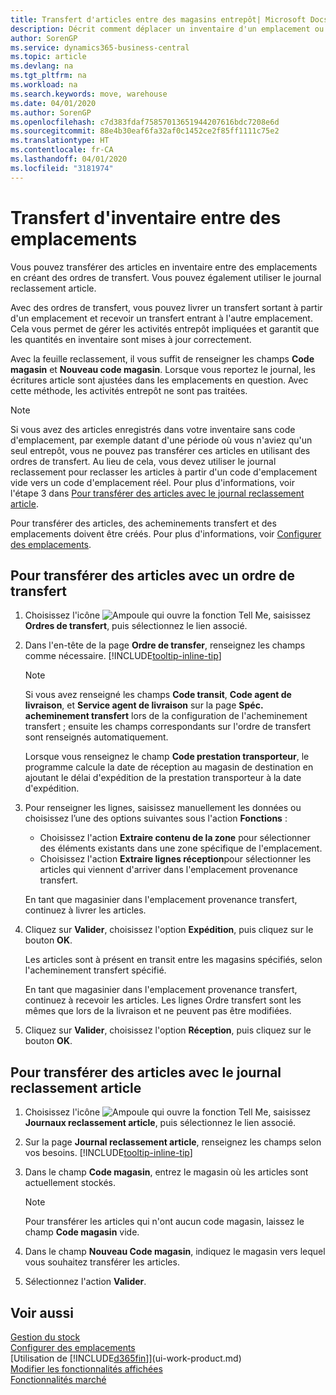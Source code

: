 ```yaml
---
title: Transfert d'articles entre des magasins entrepôt| Microsoft Docs
description: Décrit comment déplacer un inventaire d'un emplacement ou d'un entrepôt vers un autre soit avec le journal reclassement soit à l'aide d'ordres de transfert.
author: SorenGP
ms.service: dynamics365-business-central
ms.topic: article
ms.devlang: na
ms.tgt_pltfrm: na
ms.workload: na
ms.search.keywords: move, warehouse
ms.date: 04/01/2020
ms.author: SorenGP
ms.openlocfilehash: c7d383fdaf75857013651944207616bdc7208e6d
ms.sourcegitcommit: 88e4b30eaf6fa32af0c1452ce2f85ff1111c75e2
ms.translationtype: HT
ms.contentlocale: fr-CA
ms.lasthandoff: 04/01/2020
ms.locfileid: "3181974"
---
```

# <a name="transfer-inventory-between-locations"></a>Transfert d'inventaire entre des emplacements
Vous pouvez transférer des articles en inventaire entre des emplacements en créant des ordres de transfert. Vous pouvez également utiliser le journal reclassement article.

Avec des ordres de transfert, vous pouvez livrer un transfert sortant à partir d'un emplacement et recevoir un transfert entrant à l'autre emplacement. Cela vous permet de gérer les activités entrepôt impliquées et garantit que les quantités en inventaire sont mises à jour correctement.

Avec la feuille reclassement, il vous suffit de renseigner les champs **Code magasin** et **Nouveau code magasin**. Lorsque vous reportez le journal, les écritures article sont ajustées dans les emplacements en question. Avec cette méthode, les activités entrepôt ne sont pas traitées.

> [!NOTE]  
>   Si vous avez des articles enregistrés dans votre inventaire sans code d'emplacement, par exemple datant d'une période où vous n'aviez qu'un seul entrepôt, vous ne pouvez pas transférer ces articles en utilisant des ordres de transfert. Au lieu de cela, vous devez utiliser le journal reclassement pour reclasser les articles à partir d'un code d'emplacement vide vers un code d'emplacement réel.  Pour plus d'informations, voir l'étape 3 dans [Pour transférer des articles avec le journal reclassement article](inventory-how-transfer-between-locations.md#to-transfer-items-with-the-item-reclassification-journal).

Pour transférer des articles, des acheminements transfert et des emplacements doivent être créés. Pour plus d'informations, voir [Configurer des emplacements](inventory-how-setup-locations.md).

## <a name="to-transfer-items-with-a-transfer-order"></a>Pour transférer des articles avec un ordre de transfert
1. Choisissez l'icône ![Ampoule qui ouvre la fonction Tell Me](media/ui-search/search_small.png "Dites-moi ce que vous voulez faire"), saisissez **Ordres de transfert**, puis sélectionnez le lien associé.
2. Dans l'en-tête de la page **Ordre de transfer**, renseignez les champs comme nécessaire. [!INCLUDE[tooltip-inline-tip](includes/tooltip-inline-tip_md.md)]

    > [!NOTE]  
    >   Si vous avez renseigné les champs **Code transit**, **Code agent de livraison**, et **Service agent de livraison** sur la page **Spéc. acheminement transfert** lors de la configuration de l'acheminement transfert ; ensuite les champs correspondants sur l'ordre de transfert sont renseignés automatiquement.

    Lorsque vous renseignez le champ **Code prestation transporteur**, le programme calcule la date de réception au magasin de destination en ajoutant le délai d'expédition de la prestation transporteur à la date d'expédition.

3. Pour renseigner les lignes, saisissez manuellement les données ou choisissez l’une des options suivantes sous l'action **Fonctions** :
    - Choisissez l'action **Extraire contenu de la zone** pour sélectionner des éléments existants dans une zone spécifique de l'emplacement.
    - Choisissez l'action **Extraire lignes réception**pour sélectionner les articles qui viennent d'arriver dans l'emplacement provenance transfert.   

    En tant que magasinier dans l'emplacement provenance transfert, continuez à livrer les articles.
4. Cliquez sur **Valider**, choisissez l'option **Expédition**, puis cliquez sur le bouton **OK**.

    Les articles sont à présent en transit entre les magasins spécifiés, selon l'acheminement transfert spécifié.

    En tant que magasinier dans l'emplacement provenance transfert, continuez à recevoir les articles. Les lignes Ordre transfert sont les mêmes que lors de la livraison et ne peuvent pas être modifiées.
5. Cliquez sur **Valider**, choisissez l'option **Réception**, puis cliquez sur le bouton **OK**.

## <a name="to-transfer-items-with-the-item-reclassification-journal"></a>Pour transférer des articles avec le journal reclassement article
1. Choisissez l'icône ![Ampoule qui ouvre la fonction Tell Me](media/ui-search/search_small.png "Dites-moi ce que vous voulez faire"), saisissez **Journaux reclassement article**, puis sélectionnez le lien associé.
2. Sur la page **Journal reclassement article**, renseignez les champs selon vos besoins. [!INCLUDE[tooltip-inline-tip](includes/tooltip-inline-tip_md.md)]
3. Dans le champ **Code magasin**, entrez le magasin où les articles sont actuellement stockés.

    > [!NOTE]  
    >   Pour transférer les articles qui n'ont aucun code magasin, laissez le champ **Code magasin** vide.
4. Dans le champ **Nouveau Code magasin**, indiquez le magasin vers lequel vous souhaitez transférer les articles.
5. Sélectionnez l'action **Valider**.

## <a name="see-also"></a>Voir aussi
[Gestion du stock](inventory-manage-inventory.md)  
[Configurer des emplacements](inventory-how-setup-locations.md)  
[Utilisation de [!INCLUDE[d365fin](includes/d365fin_md.md)]](ui-work-product.md)  
[Modifier les fonctionnalités affichées](ui-experiences.md)  
[Fonctionnalités marché](ui-across-business-areas.md)
